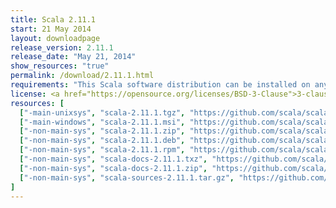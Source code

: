 ```yaml
---
title: Scala 2.11.1
start: 21 May 2014
layout: downloadpage
release_version: 2.11.1
release_date: "May 21, 2014"
show_resources: "true"
permalink: /download/2.11.1.html
requirements: "This Scala software distribution can be installed on any Unix-like or Windows system. It requires the Java runtime version 1.6 or later, which can be downloaded <a href='https://www.java.com/'>here</a>."
license: <a href="https://opensource.org/licenses/BSD-3-Clause">3-clause BSD license</a>
resources: [
  ["-main-unixsys", "scala-2.11.1.tgz", "https://github.com/scala/scala/releases/download/v2.11.1/scala-2.11.1.tgz", "Mac OS X, Unix, Cygwin", "24.50M"],
  ["-main-windows", "scala-2.11.1.msi", "https://github.com/scala/scala/releases/download/v2.11.1/scala-2.11.1.msi", "Windows (msi installer)", "93.05M"],
  ["-non-main-sys", "scala-2.11.1.zip", "https://github.com/scala/scala/releases/download/v2.11.1/scala-2.11.1.zip", "Windows", "24.51M"],
  ["-non-main-sys", "scala-2.11.1.deb", "https://github.com/scala/scala/releases/download/v2.11.1/scala-2.11.1.deb", "Debian", "92.01M"],
  ["-non-main-sys", "scala-2.11.1.rpm", "https://github.com/scala/scala/releases/download/v2.11.1/scala-2.11.1.rpm", "RPM package", "91.98M"],
  ["-non-main-sys", "scala-docs-2.11.1.txz", "https://github.com/scala/scala/releases/download/v2.11.1/scala-docs-2.11.1.txz", "API docs", "39.51M"],
  ["-non-main-sys", "scala-docs-2.11.1.zip", "https://github.com/scala/scala/releases/download/v2.11.1/scala-docs-2.11.1.zip", "API docs", "70.83M"],
  ["-non-main-sys", "scala-sources-2.11.1.tar.gz", "https://github.com/scala/scala/archive/v2.11.1.tar.gz", "sources", ""]
]
---
```

